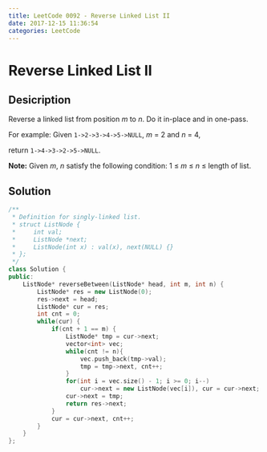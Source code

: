 ```yaml
---
title: LeetCode 0092 - Reverse Linked List II
date: 2017-12-15 11:36:54
categories: LeetCode
---
```

# Reverse Linked List II #

<!--more-->

## Desicription ##

Reverse a linked list from position *m* to *n*. Do it in-place and in one-pass.

For example:
Given `1->2->3->4->5->NULL`, *m* = 2 and *n* = 4,

return `1->4->3->2->5->NULL`.

**Note:**
Given *m*, *n* satisfy the following condition:
1 ≤ *m* ≤ *n* ≤ length of list.

## Solution ##

```cpp
/**
 * Definition for singly-linked list.
 * struct ListNode {
 *     int val;
 *     ListNode *next;
 *     ListNode(int x) : val(x), next(NULL) {}
 * };
 */
class Solution {
public:
    ListNode* reverseBetween(ListNode* head, int m, int n) {
        ListNode* res = new ListNode(0);
        res->next = head;
        ListNode* cur = res;
        int cnt = 0;
        while(cur) {
            if(cnt + 1 == m) {
                ListNode* tmp = cur->next;
                vector<int> vec;
                while(cnt != n){
                    vec.push_back(tmp->val);
                    tmp = tmp->next, cnt++;
                }
                for(int i = vec.size() - 1; i >= 0; i--)
                    cur->next = new ListNode(vec[i]), cur = cur->next;
                cur->next = tmp;
                return res->next;
            }
            cur = cur->next, cnt++;
        }
    }
};

```